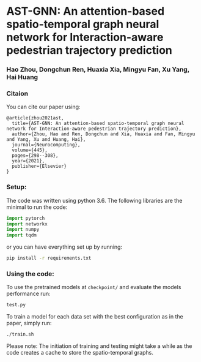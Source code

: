# AST-GNN: An attention-based spatio-temporal graph neural network for Interaction-aware pedestrian trajectory prediction
### Hao Zhou, Dongchun Ren, Huaxia Xia, Mingyu Fan, Xu Yang, Hai Huang <br />

### Citaion
You can cite our paper using: 
```
@article{zhou2021ast,
  title={AST-GNN: An attention-based spatio-temporal graph neural network for Interaction-aware pedestrian trajectory prediction},
  author={Zhou, Hao and Ren, Dongchun and Xia, Huaxia and Fan, Mingyu and Yang, Xu and Huang, Hai},
  journal={Neurocomputing},
  volume={445},
  pages={298--308},
  year={2021},
  publisher={Elsevier}
}
```

### Setup: 
The code was written using python 3.6. 
The following libraries are the minimal to run the code: 
```python
import pytorch
import networkx
import numpy
import tqdm
```
or you can have everything set up by running: 
```bash
pip install -r requirements.txt
```
### Using the code:
To use the pretrained models at `checkpoint/` and evaluate the models performance run:
```bash
test.py
```

To train a model for each data set with the best configuration as in the paper, simply run:
```bash
./train.sh  
```
Please note: The initiation of training and testing might take a while as the code creates a cache to store the spatio-temporal graphs.

